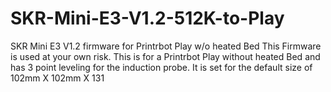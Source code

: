 # SKR-Mini-E3-V1.2-512K-to-Play
SKR Mini E3 V1.2 firmware for Printrbot Play w/o heated Bed
This Firmware is used at your own risk.
This is for a Printrbot Play without heated Bed and has 3 point leveling for the induction probe.
It is set for the default size of 102mm X 102mm X 131
